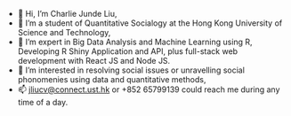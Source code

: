 - 👋 Hi, I’m Charlie Junde Liu,
- 👀 I’m a student of Quantitative Socialogy at the Hong Kong University of Science and Technology,
- 🌱 I’m expert in Big Data Analysis and Machine Learning using R, Developing R Shiny Application and API, plus full-stack web development with React JS and Node JS.
- 💞️ I’m interested in resolving social issues or unravelling social phonomenies using data and quantitative methods,
- 📫 jliucv@connect.ust.hk or +852 65799139 could reach me during any time of a day.

<!---
CharlieLiu-HK/CharlieLiu-HK is a ✨ special ✨ repository because its `README.md` (this file) appears on your GitHub profile.
You can click the Preview link to take a look at your changes.
--->
